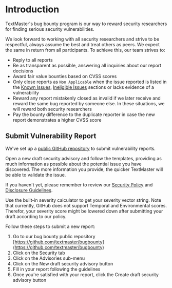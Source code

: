 # Introduction

TextMaster's bug bounty program is our way to reward security researchers for finding serious security vulnerabilities.

We look forward to working with all security researchers and strive to be respectful, always assume the best and treat others as peers. We expect the same in return from all participants. To achieve this, our team strives to:

* Reply to all reports
* Be as transparent as possible, answering all inquiries about our report decisions
* Award fair value bounties based on CVSS scores
* Only close reports as `Non Applicable` when the issue reported is listed in the [Known Issues](SECURITY.md#known-issues), [Ineligible Issues](SECURITY.md#ineligible-issues) sections or lacks evidence of a vulnerability
* Reward any report mistakenly closed as invalid if we later receive and reward the same bug reported by someone else. In these situations, we will reward both security researchers
* Pay the bounty difference to the duplicate reporter in case the new report demonstrates a higher CVSS score

## Submit Vulnerability Report

We've set up a [public GitHub repository](https://github.com/textmaster/bugbounty/security/advisories) to submit vulnerability reports.

Open a new draft security advisory and follow the templates, providing as much information as possible about the potential issue you have discovered. The more information you provide, the quicker TextMaster will be able to validate the issue.

If you haven't yet, please remember to review our [Security Policy](SECURITY.md) and [Disclosure Guidelines](disclosure-guidelines.md).

Use the built-in severity calculator to get your severity vector string. Note that currently, GitHub does not support Temporal and Environmental scores. Therefor, your severity score might be lowered down after submitting your draft according to our policy.

Follow these steps to submit a new report:

1. Go to our bug bounty public repository [https://github.com/textmaster/bugbounty](https://github.com/textmaster/bugbounty)
2. Click on the Security tab
3. Click on the Advisories sub-menu
4. Click on the New draft security advisory button
5. Fill in your report following the guidelines
6. Once you're satisfied with your report, click the Create draft security advisory button
